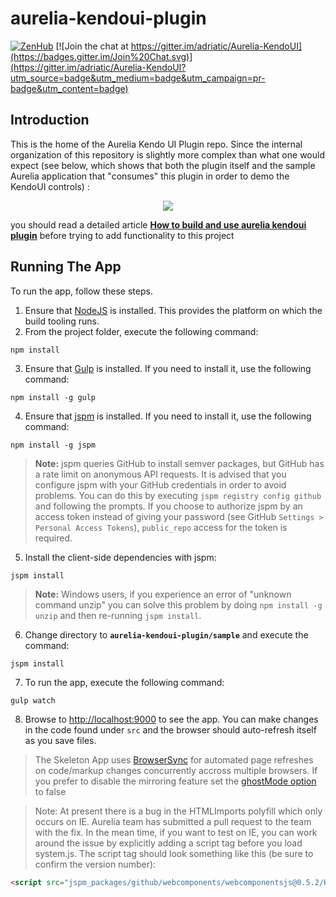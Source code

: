 # aurelia-kendoui-plugin

[![ZenHub](https://raw.githubusercontent.com/ZenHubIO/support/master/zenhub-badge.png)](https://zenhub.io) [![Join the chat at https://gitter.im/adriatic/Aurelia-KendoUI](https://badges.gitter.im/Join%20Chat.svg)](https://gitter.im/adriatic/Aurelia-KendoUI?utm_source=badge&utm_medium=badge&utm_campaign=pr-badge&utm_content=badge)


## Introduction
This is the home of the Aurelia Kendo UI Plugin repo. Since the internal organization of this repository is slightly more complex than what one would expect (see below, which shows that both the plugin itself and the sample Aurelia application that "consumes" this plugin in order to demo the KendoUI controls) :

<p align=center>
  <img src="http://i.imgur.com/mS8X0tT.png"></img>
</p>

you should read a detailed article **[How to build and use aurelia kendoui plugin](https://github.com/aurelia-ui-toolkits/aurelia-kendoui-plugin/wiki/How-to-build-and-use-aurelia-kendoui-plugin)** before trying to add functionality to this project

## Running The App

To run the app, follow these steps.

1. Ensure that [NodeJS](http://nodejs.org/) is installed. This provides the platform on which the build tooling runs.
2. From the project folder, execute the following command:

  ```shell
  npm install
  ```
3. Ensure that [Gulp](http://gulpjs.com/) is installed. If you need to install it, use the following command:

  ```shell
  npm install -g gulp
  ```
4. Ensure that [jspm](http://jspm.io/) is installed. If you need to install it, use the following command:

  ```shell
  npm install -g jspm
  ```
  > **Note:** jspm queries GitHub to install semver packages, but GitHub has a rate limit on anonymous API requests. It is advised that you configure jspm with your GitHub credentials in order to avoid problems. You can do this by executing `jspm registry config github` and following the prompts. If you choose to authorize jspm by an access token instead of giving your password (see GitHub `Settings > Personal Access Tokens`), `public_repo` access for the token is required.
5. Install the client-side dependencies with jspm:

  ```shell
  jspm install
  ```
  >**Note:** Windows users, if you experience an error of "unknown command unzip" you can solve this problem by doing `npm install -g unzip` and then re-running `jspm install`.
  
6. Change directory to **`aurelia-kendoui-plugin/sample`** and execute the command:
   
  ```shell
jspm install
```
7. To run the app, execute the following command:

  ```shell
  gulp watch
  ```
8. Browse to [http://localhost:9000](http://localhost:9000) to see the app. You can make changes in the code found under `src` and the browser should auto-refresh itself as you save files.

  > The Skeleton App uses [BrowserSync](http://www.browsersync.io/) for automated page refreshes on code/markup changes concurrently accross multiple browsers. If you prefer to disable the mirroring feature set the [ghostMode option](http://www.browsersync.io/docs/options/#option-ghostMode) to false

 > Note: At present there is a bug in the HTMLImports polyfill which only occurs on IE. Aurelia team has submitted a pull request to the team with the fix. In the mean time, if you want to test on IE, you can work around the issue by explicitly adding a script tag before you load system.js. The script tag should look something like this (be sure to confirm the version number):

  ```html
<script src="jspm_packages/github/webcomponents/webcomponentsjs@0.5.2/HTMLImports.js"></script>
```

